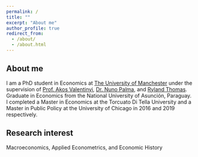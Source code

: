 ```yaml
---
permalink: /
title: ""
excerpt: "About me"
author_profile: true
redirect_from: 
  - /about/
  - /about.html
---
```


About me
------
I am a PhD student in Economics at [The University of Manchester](https://www.manchester.ac.uk) under the supervision of [Prof. Akos Valentinyi](https://sites.google.com/site/valentinyiakos/), [Dr. Nuno Palma](https://sites.google.com/site/npgpalma/home?authuser=0), and [Ryland Thomas](https://www.bankofengland.co.uk/research/researchers/ryland-thomas). Graduate in Economics from the National University of Asunción, Paraguay. I completed a Master in Economics at the Torcuato Di Tella University and a Master in Public Policy at the University of Chicago in 2016 and 2019 respectively.  

Research interest
------
Macroeconomics, Applied Econometrics, and Economic History








